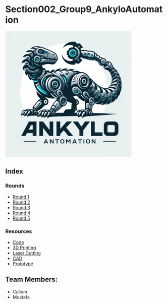 # Section002_Group9_AnkyloAutomation

<img src="images/logo/logo.webp" alt="Screenshot" width="400"/>



## Index
### Rounds
- [Round 1](rounds/Round%201/)
- [Round 2](rounds/Round%202/)
- [Round 3](rounds/Round%203/)
- [Round 4](rounds/Round%204/)
- [Round 5](rounds/Round%205/)

### Resources
- [Code](code)
- [3D Printing](design_files/3D_printing/)
- [Laser Cutting](design_files/laser_cutting/)
- [CAD](design_files/CAD/)
- [Prototype](prototype)

## Team Members:
- Callum
- Mustafa
